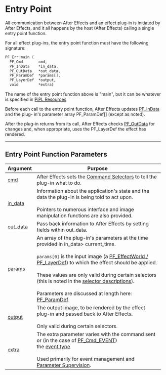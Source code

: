 # Entry Point

All communication between After Effects and an effect plug-in is initiated by After Effects, and it all happens by the host (After Effects) calling a single entry point function.

For all effect plug-ins, the entry point function must have the following signature:

```default
PF_Err main (
  PF_Cmd       cmd,
  PF_InData    *in_data,
  PF_OutData   *out_data,
  PF_ParamDef  *params[],
  PF_LayerDef  *output,
  void         *extra)
```

The name of the entry point function above is "main", but it can be whatever is specified in [PiPL Resources](../intro/pipl-resources.md).

Before each call to the entry point function, After Effects updates [PF_InData](PF_InData.md) and the plug- in's parameter array PF_ParamDef[] (except as noted).

After the plug-in returns from its call, After Effects checks [PF_OutData](PF_OutData.md) for changes and, when appropriate, uses the PF_LayerDef the effect has rendered.

---

## Entry Point Function Parameters

| **Argument**                                                                 | **Purpose**                                                                                                                                                                                                                                                                                                                                                                                                                                                                                                                         |
|------------------------------------------------------------------------------|-------------------------------------------------------------------------------------------------------------------------------------------------------------------------------------------------------------------------------------------------------------------------------------------------------------------------------------------------------------------------------------------------------------------------------------------------------------------------------------------------------------------------------------|
| [cmd](command-selectors.md)                  | After Effects sets the [Command Selectors](command-selectors.md) to tell the plug-in what to do.                                                                                                                                                                                                                                                                                                                                                                                                    |
| [in_data](PF_InData.md)                              | Information about the application's state and the data the plug-in is being told to act upon.<br/><br/>Pointers to numerous interface and image manipulation functions are also provided.                                                                                                                                                                                                                                                                                                                                           |
| [out_data](PF_OutData.md)                           | Pass back information to After Effects by setting fields within out_data.                                                                                                                                                                                                                                                                                                                                                                                                                                                           |
| [params](parameters.md)                             | An array of the plug-in's parameters at the time provided in in_data> current_time.<br/><br/>`params[0]` is the input image (a [PF_EffectWorld / PF_LayerDef](PF_EffectWorld.md)) to which the effect should be applied.<br/><br/>These values are only valid during certain selectors (this is noted in the [selector descriptions](command-selectors.md#calling-sequence)).<br/><br/>Parameters are discussed at length here: [PF_ParamDef](PF_ParamDef.md). |
| [output](PF_EffectWorld.md)                     | The output image, to be rendered by the effect plug-in and passed back to After Effects.<br/><br/>Only valid during certain selectors.                                                                                                                                                                                                                                                                                                                                                                                              |
| [extra](../effect-ui-events/PF_EventExtra.md) | The extra parameter varies with the command sent or (in the case of [PF_Cmd_EVENT](command-selectors.md#messaging))<br/>the [event type](../effect-ui-events/effect-ui-events.md).<br/><br/>Used primarily for event management and [Parameter Supervision](../effect-details/parameter-supervision.md).                                                                                                                      |
